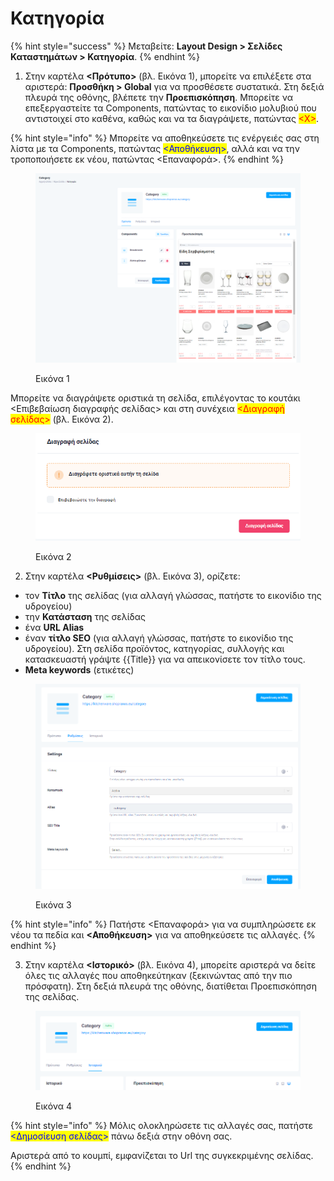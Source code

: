 # Κατηγορία

{% hint style="success" %}
Μεταβείτε: **Layout Design > Σελίδες Καταστημάτων > Κατηγορία**.
{% endhint %}

1. Στην καρτέλα **<Πρότυπο>** (βλ. Εικόνα 1), μπορείτε να επιλέξετε στα αριστερά: **Προσθήκη > Global** για να προσθέσετε συστατικά. Στη δεξιά πλευρά της οθόνης, βλέπετε την **Προεπισκόπηση**. Μπορείτε να επεξεργαστείτε τα Components, πατώντας το εικονίδιο μολυβιού που αντιστοιχεί στο καθένα, καθώς και να τα διαγράψετε, πατώντας <mark style="color:red;"><Χ></mark>.

{% hint style="info" %}
Μπορείτε να αποθηκεύσετε τις ενέργειές σας στη λίστα με τα Components, πατώντας <mark style="color:blue;"><Αποθήκευση></mark>, αλλά και να την τροποποιήσετε εκ νέου, πατώντας <Επαναφορά>.&#x20;
{% endhint %}

<figure><img src="../../.gitbook/assets/ScreenHunter 717.png" alt=""><figcaption><p>Εικόνα 1</p></figcaption></figure>



Μπορείτε να διαγράψετε οριστικά τη σελίδα, επιλέγοντας το κουτάκι <Επιβεβαίωση διαγραφής σελίδας> και στη συνέχεια <mark style="color:red;"><Διαγραφή σελίδας></mark> (βλ. Εικόνα 2).

<figure><img src="../../.gitbook/assets/ScreenHunter 107.png" alt="" width="474"><figcaption><p>Εικόνα 2</p></figcaption></figure>



2. Στην καρτέλα **<Ρυθμίσεις>** (βλ. Εικόνα 3), ορίζετε:

* τον **Τίτλο** της σελίδας (για αλλαγή γλώσσας, πατήστε το εικονίδιο της υδρογείου)
* την **Κατάσταση** της σελίδας
* ένα **URL Alias**&#x20;
* έναν **τίτλο SEO** (για αλλαγή γλώσσας, πατήστε το εικονίδιο της υδρογείου). Στη σελίδα προϊόντος, κατηγορίας, συλλογής και κατασκευαστή γράψτε \{{Title\}} για να απεικονίσετε τον τίτλο τους.
* **Meta keywords** (ετικέτες)

<figure><img src="../../.gitbook/assets/ScreenHunter 718.png" alt=""><figcaption><p>Εικόνα 3</p></figcaption></figure>

{% hint style="info" %}
Πατήστε <Επαναφορά> για να συμπληρώσετε εκ νέου τα πεδία και **<Αποθήκευση>** για να αποθηκεύσετε τις αλλαγές.&#x20;
{% endhint %}



3. Στην καρτέλα **<Ιστορικό>** (βλ. Εικόνα 4), μπορείτε αριστερά να δείτε όλες τις αλλαγές που αποθηκεύτηκαν (ξεκινώντας από την πιο πρόσφατη). Στη δεξιά πλευρά της οθόνης, διατίθεται Προεπισκόπηση της σελίδας.

<figure><img src="../../.gitbook/assets/ScreenHunter 719.png" alt=""><figcaption><p>Εικόνα 4</p></figcaption></figure>



{% hint style="info" %}
Μόλις ολοκληρώσετε τις αλλαγές σας, πατήστε <mark style="color:blue;"><Δημοσίευση σελίδας></mark> πάνω δεξιά στην οθόνη σας.&#x20;

Αριστερά από το κουμπί, εμφανίζεται το Url της συγκεκριμένης σελίδας.
{% endhint %}
